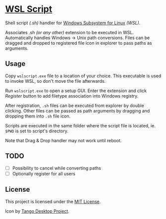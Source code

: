 # [WSL Script](https://sop.github.io/wslscript/)

Shell script _(.sh)_ handler for
[Windows Subsystem for Linux](https://docs.microsoft.com/en-us/windows/wsl/about) _(WSL)_.

Associates .sh _(or any other)_ extension to be executed in WSL.
Automatically handles Windows → Unix path conversions.
Files can be dragged and dropped to registered file icon in explorer
to pass paths as arguments.

## Usage

Copy `wslscript.exe` file to a location of your choice.
This executable is used to invoke WSL, so don't move the file afterwards.

Run `wslscript.exe` to open a setup GUI.
Enter the extension and click _Register_ button to add filetype association
into Windows registry.

After registration, `.sh` files can be executed from explorer by double clicking.
Other files can be passed as path arguments by dragging and dropping them into
`.sh` file icon.

Scripts are executed in the same folder where the script file is located,
ie. `$PWD` is set to script's directory.

Note that Drag & Drop handler may not work until reboot.

## TODO

-   [ ] Possibility to cancel while converting paths
-   [ ] Optionally register for all users

## License

This project is licensed under the
[MIT License](https://github.com/sop/wslscript/blob/master/LICENSE).

Icon by [Tango Desktop Project](http://tango.freedesktop.org/Tango_Desktop_Project).
